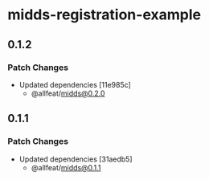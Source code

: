 # midds-registration-example

## 0.1.2

### Patch Changes

- Updated dependencies [11e985c]
  - @allfeat/midds@0.2.0

## 0.1.1

### Patch Changes

- Updated dependencies [31aedb5]
  - @allfeat/midds@0.1.1
